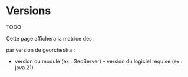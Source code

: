 # Versions

TODO

Cette page affichera la matrice des :

par version de georchestra :

- version du module (ex : GeoServer)
  – version du logiciel requise (ex : java 21)


